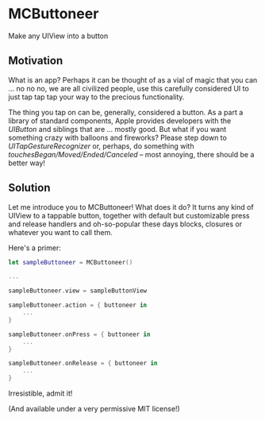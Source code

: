 # MCButtoneer

Make any UIView into a button

## Motivation

What is an app? Perhaps it can be thought of as a vial of magic that you can ... no no no, we are all civilized people, use this carefully considered UI to just tap tap tap your way to the precious functionality.

The thing you tap on can be, generally, considered a button. As a part a library of standard components, Apple provides developers with the *UIButton* and siblings that are ... mostly good. But what if you want something crazy with balloons and fireworks? Please step down to *UITapGestureRecognizer* or, perhaps, do something with *touchesBegan/Moved/Ended/Canceled* – most annoying, there should be a better way!

## Solution

Let me introduce you to MCButtoneer! What does it do? It turns any kind of UIView to a tappable button, together with default but customizable press and release handlers and oh-so-popular these days blocks, closures or whatever you want to call them.

Here's a primer:

```swift
let sampleButtoneer = MCButtoneer()

...

sampleButtoneer.view = sampleButtonView

sampleButtoneer.action = { buttoneer in
    ...
}

sampleButtoneer.onPress = { buttoneer in
	...
}

sampleButtoneer.onRelease = { buttoneer in
	...
}
```

Irresistible, admit it!

(And available under a very permissive MIT license!) 
